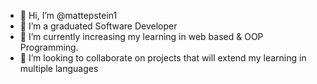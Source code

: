 - 👋 Hi, I’m @mattepstein1
- 👀 I’m a graduated Software Developer
- 🌱 I’m currently increasing my learning in web based & OOP Programming.
- 💞️ I’m looking to collaborate on projects that will extend my learning in multiple languages
